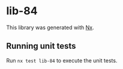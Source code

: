 # lib-84

This library was generated with [Nx](https://nx.dev).

## Running unit tests

Run `nx test lib-84` to execute the unit tests.
